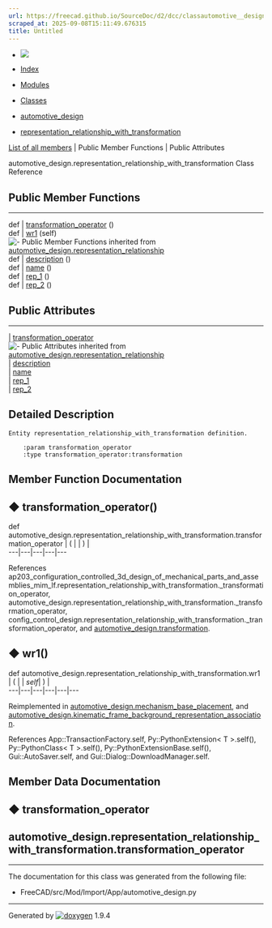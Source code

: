 ```yaml
---
url: https://freecad.github.io/SourceDoc/d2/dcc/classautomotive__design_1_1representation__relationship__with__transformation.html
scraped_at: 2025-09-08T15:11:49.676315
title: Untitled
---
```


  * [ ![](https://www.freecad.org/svg/logo-freecad.svg) ](https://freecadweb.org "FreeCAD")
  * [Index](../../index.html "Index")
  * [Modules](../../modules.html "Modules list")
  * [Classes](../../annotated.html "Annotated list")

  * [automotive_design](../../d4/ddf/namespaceautomotive__design.html)
  * [representation_relationship_with_transformation](../../d2/dcc/classautomotive__design_1_1representation__relationship__with__transformation.html)

[List of all members](../../d4/da7/classautomotive__design_1_1representation__relationship__with__transformation-members.html) | Public Member Functions | Public Attributes

automotive_design.representation_relationship_with_transformation Class
Reference

##  Public Member Functions  
  
---  
def | [transformation_operator](../../d2/dcc/classautomotive__design_1_1representation__relationship__with__transformation.html#a17e60743711d8a427cbeab15f66e7f02) ()  
def | [wr1](../../d2/dcc/classautomotive__design_1_1representation__relationship__with__transformation.html#aaec18b1f2c9eeb21d8f6f927e3cd2e49) (self)  
![-](../../closed.png) Public Member Functions inherited from
[automotive_design.representation_relationship](../../d3/d47/classautomotive__design_1_1representation__relationship.html)  
def | [description](../../d3/d47/classautomotive__design_1_1representation__relationship.html#ad19763c0b195fdb86036c42f815fc0ec) ()  
def | [name](../../d3/d47/classautomotive__design_1_1representation__relationship.html#a0848115085605d8443d2871fc116dbd3) ()  
def | [rep_1](../../d3/d47/classautomotive__design_1_1representation__relationship.html#a3402a69089802fc9240c57346490ec4c) ()  
def | [rep_2](../../d3/d47/classautomotive__design_1_1representation__relationship.html#a7e0c4a8b1b3ed0b4a18dc04121eec47c) ()  
  
##  Public Attributes  
  
---  
|
[transformation_operator](../../d2/dcc/classautomotive__design_1_1representation__relationship__with__transformation.html#a9d0ffe7d2084616d4c57dd90afa55959)  
![-](../../closed.png) Public Attributes inherited from
[automotive_design.representation_relationship](../../d3/d47/classautomotive__design_1_1representation__relationship.html)  
|
[description](../../d3/d47/classautomotive__design_1_1representation__relationship.html#a06f918f5bc436973cf2d5bb094436599)  
|
[name](../../d3/d47/classautomotive__design_1_1representation__relationship.html#ad596c73def5a04e3f9c16b475a61e3d9)  
|
[rep_1](../../d3/d47/classautomotive__design_1_1representation__relationship.html#a48aeeda7c357a7c5d27dfd5c728a4cc6)  
|
[rep_2](../../d3/d47/classautomotive__design_1_1representation__relationship.html#af36f53abfdcf74f240b09c7eef35d6ec)  
  
## Detailed Description

    
    
    Entity representation_relationship_with_transformation definition.
    
        :param transformation_operator
        :type transformation_operator:transformation

## Member Function Documentation

## ◆ transformation_operator()

def automotive_design.representation_relationship_with_transformation.transformation_operator  | ( | | ) |   
---|---|---|---|---  
  
References
ap203_configuration_controlled_3d_design_of_mechanical_parts_and_assemblies_mim_lf.representation_relationship_with_transformation._transformation_operator,
automotive_design.representation_relationship_with_transformation._transformation_operator,
config_control_design.representation_relationship_with_transformation._transformation_operator,
and
[automotive_design.transformation](../../d4/ddf/namespaceautomotive__design.html#a138767dad93eeac3bc953591816d742f).

## ◆ wr1()

def automotive_design.representation_relationship_with_transformation.wr1  | ( |  | _self_| ) |   
---|---|---|---|---|---  
  
Reimplemented in
[automotive_design.mechanism_base_placement](../../db/d8b/classautomotive__design_1_1mechanism__base__placement.html#aee3cf56f03a8e71b05e0c9621935f58e),
and
[automotive_design.kinematic_frame_background_representation_association](../../d9/dda/classautomotive__design_1_1kinematic__frame__background__representation__association.html#a2b52901c0feed333047abaa471304c24).

References App::TransactionFactory.self, Py::PythonExtension< T >.self(),
Py::PythonClass< T >.self(), Py::PythonExtensionBase.self(),
Gui::AutoSaver.self, and Gui::Dialog::DownloadManager.self.

## Member Data Documentation

## ◆ transformation_operator

automotive_design.representation_relationship_with_transformation.transformation_operator  
---  
  
* * *

The documentation for this class was generated from the following file:

  * FreeCAD/src/Mod/Import/App/automotive_design.py

* * *

Generated by
[![doxygen](../../doxygen.svg)](https://www.doxygen.org/index.html) 1.9.4


